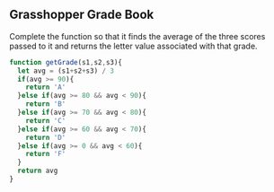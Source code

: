 ## Grasshopper Grade Book

Complete the function so that it finds the average of the three scores passed to it and returns the letter value associated with that grade.

```javascript
function getGrade(s1,s2,s3){
  let avg = (s1+s2+s3) / 3
  if(avg >= 90){
    return 'A'
  }else if(avg >= 80 && avg < 90){
    return 'B'
  }else if(avg >= 70 && avg < 80){
    return 'C'
  }else if(avg >= 60 && avg < 70){
    return 'D'
  }else if(avg >= 0 && avg < 60){
    return 'F'
  }
  return avg
}
```
